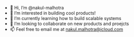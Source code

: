 - 👋 Hi, I’m @nakul-malhotra
- 👀 I’m interested in building cool products!
- 🌱 I’m currently learning how to build scalable systems
- 💞️ I’m looking to collaborate on new products and proejcts
- 📫 Feel free to email me at nakul.malhotra@icloud.com

<!---
nakul-malhotra/nakul-malhotra is a ✨ special ✨ repository because its `README.md` (this file) appears on your GitHub profile.
You can click the Preview link to take a look at your changes.
--->
